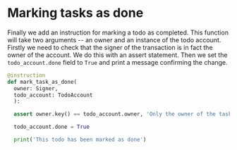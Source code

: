 # Marking tasks as done

Finally we add an instruction for marking a todo as completed. This function will take two arguments -- an owner and an instance of the todo account. Firstly we need to check that the signer of the transaction is in fact the owner of the account. We do this with an assert statement. Then we set the `todo_account.done` field to `True` and print a message confirming the change.

```py
@instruction
def mark_task_as_done(
  owner: Signer,
  todo_account: TodoAccount
  ):

  assert owner.key() == todo_account.owner, 'Only the owner of the task can mark as done'

  todo_account.done = True

  print('This todo has been marked as done')
```
